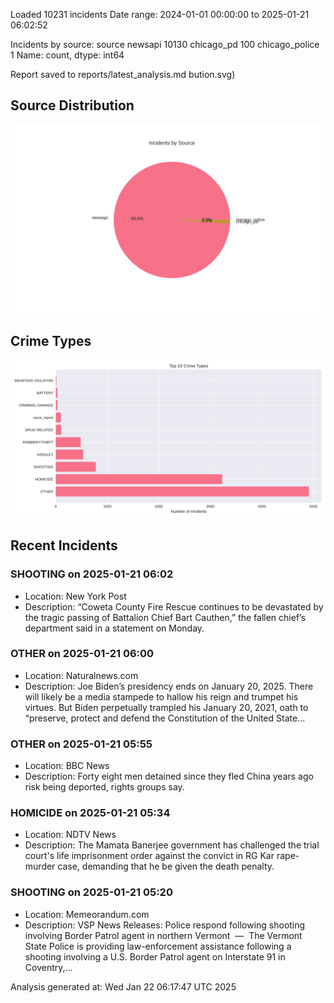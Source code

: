 
Loaded 10231 incidents
Date range: 2024-01-01 00:00:00 to 2025-01-21 06:02:52

Incidents by source:
source
newsapi           10130
chicago_pd          100
chicago_police        1
Name: count, dtype: int64

Report saved to reports/latest_analysis.md
bution.svg)

## Source Distribution
![Source Distribution](images/source_distribution.svg)

## Crime Types
![Crime Types](images/crime_types.svg)

## Recent Incidents

### SHOOTING on 2025-01-21 06:02
- Location: New York Post
- Description: “Coweta County Fire Rescue continues to be devastated by the tragic passing of Battalion Chief Bart Cauthen,” the fallen chief’s department said in a statement on Monday.


### OTHER on 2025-01-21 06:00
- Location: Naturalnews.com
- Description: Joe Biden’s presidency ends on January 20, 2025. There will likely be a media stampede to hallow his reign and trumpet his virtues. But Biden perpetually trampled his January 20, 2021, oath to “preserve, protect and defend the Constitution of the United State…


### OTHER on 2025-01-21 05:55
- Location: BBC News
- Description: Forty eight men detained since they fled China years ago risk being deported, rights groups say.


### HOMICIDE on 2025-01-21 05:34
- Location: NDTV News
- Description: The Mamata Banerjee government has challenged the trial court&#039;s life imprisonment order against the convict in RG Kar rape-murder case, demanding that he be given the death penalty.


### SHOOTING on 2025-01-21 05:20
- Location: Memeorandum.com
- Description: VSP News Releases:
Police respond following shooting involving Border Patrol agent in northern Vermont  —  The Vermont State Police is providing law-enforcement assistance following a shooting involving a U.S. Border Patrol agent on Interstate 91 in Coventry,…

Analysis generated at: Wed Jan 22 06:17:47 UTC 2025
